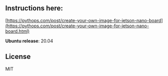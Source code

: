 ## Instructions here:

[https://pythops.com/post/create-your-own-image-for-jetson-nano-board](https://pythops.com/post/create-your-own-image-for-jetson-nano-board.html)

**Ubuntu release**: 20.04

## License
MIT
